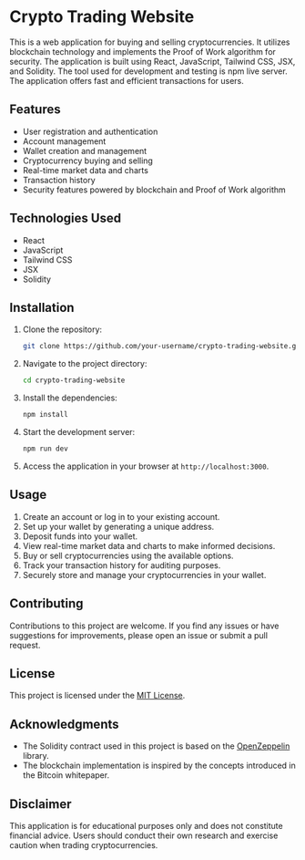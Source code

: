 # Crypto Trading Website

This is a web application for buying and selling cryptocurrencies. It utilizes blockchain technology and implements the Proof of Work algorithm for security. The application is built using React, JavaScript, Tailwind CSS, JSX, and Solidity. The tool used for development and testing is npm live server. The application offers fast and efficient transactions for users.

## Features

- User registration and authentication
- Account management
- Wallet creation and management
- Cryptocurrency buying and selling
- Real-time market data and charts
- Transaction history
- Security features powered by blockchain and Proof of Work algorithm

## Technologies Used

- React
- JavaScript
- Tailwind CSS
- JSX
- Solidity

## Installation

1. Clone the repository:

   ```bash
   git clone https://github.com/your-username/crypto-trading-website.git
   ```

2. Navigate to the project directory:

   ```bash
   cd crypto-trading-website
   ```

3. Install the dependencies:

   ```bash
   npm install
   ```

4. Start the development server:

   ```bash
   npm run dev
   ```

5. Access the application in your browser at `http://localhost:3000`.

## Usage

1. Create an account or log in to your existing account.
2. Set up your wallet by generating a unique address.
3. Deposit funds into your wallet.
4. View real-time market data and charts to make informed decisions.
5. Buy or sell cryptocurrencies using the available options.
6. Track your transaction history for auditing purposes.
7. Securely store and manage your cryptocurrencies in your wallet.

## Contributing

Contributions to this project are welcome. If you find any issues or have suggestions for improvements, please open an issue or submit a pull request.

## License

This project is licensed under the [MIT License](LICENSE).

## Acknowledgments

- The Solidity contract used in this project is based on the [OpenZeppelin](https://openzeppelin.com/) library.
- The blockchain implementation is inspired by the concepts introduced in the Bitcoin whitepaper.

## Disclaimer

This application is for educational purposes only and does not constitute financial advice. Users should conduct their own research and exercise caution when trading cryptocurrencies.
